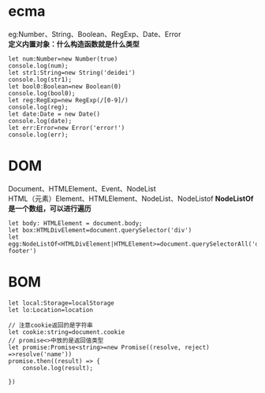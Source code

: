 # ecma
eg:Number、String、Boolean、RegExp、Date、Error  
**定义内置对象：什么构造函数就是什么类型**
```
let num:Number=new Number(true)
console.log(num);
let str1:String=new String('deidei')
console.log(str1);
let bool0:Boolean=new Boolean(0)
console.log(bool0);
let reg:RegExp=new RegExp(/[0-9]/)
console.log(reg);
let date:Date = new Date()
console.log(date);
let err:Error=new Error('error!')
console.log(err);
```


#  DOM
Document、HTMLElement、Event、NodeList  
HTML（元素）Element、HTMLElement、NodeList、NodeListof
**NodeListOf是一个数组，可以进行遍历**
 ```
let body: HTMLElement = document.body;
let box:HTMLDivElement=document.querySelector('div')
let egg:NodeListOf<HTMLDivElement|HTMLElement>=document.querySelectorAll('div footer')
```

 
# BOM
```
let local:Storage=localStorage
let lo:Location=location
 
// 注意cookie返回的是字符串
let cookie:string=document.cookie
// promise<>中放的是返回值类型
let promise:Promise<string>=new Promise((resolve, reject) =>resolve('name'))
promise.then((result) => {
    console.log(result);
    
})
```

